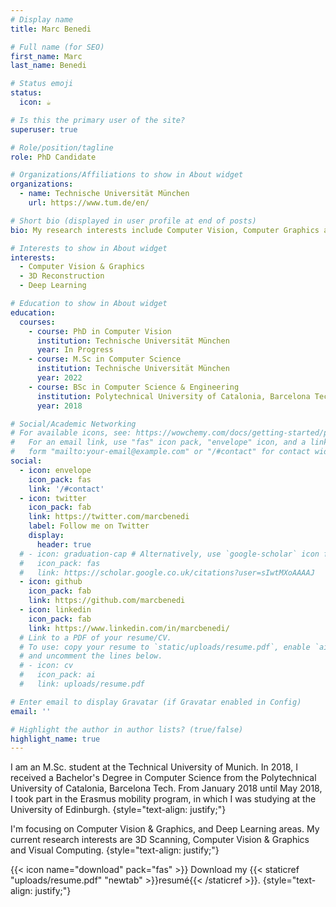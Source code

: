 ```yaml
---
# Display name
title: Marc Benedi

# Full name (for SEO)
first_name: Marc
last_name: Benedi

# Status emoji
status:
  icon: ☕

# Is this the primary user of the site?
superuser: true

# Role/position/tagline
role: PhD Candidate

# Organizations/Affiliations to show in About widget
organizations:
  - name: Technische Universität München
    url: https://www.tum.de/en/

# Short bio (displayed in user profile at end of posts)
bio: My research interests include Computer Vision, Computer Graphics and Deep Learning.

# Interests to show in About widget
interests:
  - Computer Vision & Graphics
  - 3D Reconstruction
  - Deep Learning

# Education to show in About widget
education:
  courses:
    - course: PhD in Computer Vision
      institution: Technische Universität München
      year: In Progress
    - course: M.Sc in Computer Science
      institution: Technische Universität München
      year: 2022
    - course: BSc in Computer Science & Engineering
      institution: Polytechnical University of Catalonia, Barcelona Tech
      year: 2018

# Social/Academic Networking
# For available icons, see: https://wowchemy.com/docs/getting-started/page-builder/#icons
#   For an email link, use "fas" icon pack, "envelope" icon, and a link in the
#   form "mailto:your-email@example.com" or "/#contact" for contact widget.
social:
  - icon: envelope
    icon_pack: fas
    link: '/#contact'
  - icon: twitter
    icon_pack: fab
    link: https://twitter.com/marcbenedi
    label: Follow me on Twitter
    display:
      header: true
  # - icon: graduation-cap # Alternatively, use `google-scholar` icon from `ai` icon pack
  #   icon_pack: fas
  #   link: https://scholar.google.co.uk/citations?user=sIwtMXoAAAAJ
  - icon: github
    icon_pack: fab
    link: https://github.com/marcbenedi
  - icon: linkedin
    icon_pack: fab
    link: https://www.linkedin.com/in/marcbenedi/
  # Link to a PDF of your resume/CV.
  # To use: copy your resume to `static/uploads/resume.pdf`, enable `ai` icons in `params.yaml`,
  # and uncomment the lines below.
  # - icon: cv
  #   icon_pack: ai
  #   link: uploads/resume.pdf

# Enter email to display Gravatar (if Gravatar enabled in Config)
email: ''

# Highlight the author in author lists? (true/false)
highlight_name: true
---
```


<!-- Alice Wu is a professor of artificial intelligence at the Stanford AI Lab. Her research interests include distributed robotics, mobile computing and programmable matter. She leads the Robotic Neurobiology group, which develops self-reconfiguring robots, systems of self-organizing robots, and mobile sensor networks. -->
<!-- {style="text-align: justify;"} -->

I am an M.Sc. student at the Technical University of Munich. In 2018, I received a Bachelor's Degree in Computer Science from the Polytechnical University of Catalonia, Barcelona Tech. From January 2018 until May 2018, I took part in the Erasmus mobility program, in which I was studying at the University of Edinburgh.
{style="text-align: justify;"}

I'm focusing on Computer Vision & Graphics, and Deep Learning areas. My current research interests are 3D Scanning, Computer Vision & Graphics and Visual Computing.
{style="text-align: justify;"}

{{< icon name="download" pack="fas" >}} Download my {{< staticref "uploads/resume.pdf" "newtab" >}}resumé{{< /staticref >}}.
{style="text-align: justify;"}

